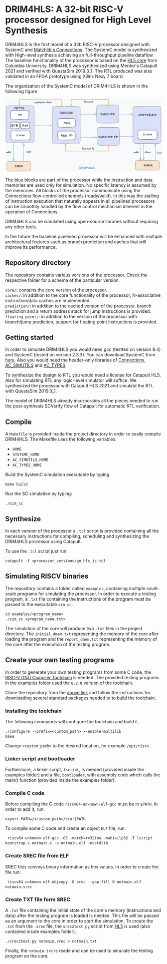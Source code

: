 # DRIM4HLS: A 32-bit RISC-V processor designed for High Level Synthesis

DRIM4HLS is the first model of a 32b RISC-V processor designed with SystemC and [Matchlib's Connections](https://github.com/hlslibs/matchlib_connections "Connections"). The SystemC model is synthesized with High-level synthesis achieving an full-throughput pipeline dataflow. The baseline functionality of the processor is based on the [HL5 core](https://github.com/sld-columbia/hl5 "HL5") from Columbia University. DRIM4HLS was synthesized using Mentor's Catapult 2021 and verified with QuestaSim 2019.3_1. The RTL produced was also validated in an FPGA prototype using Xilinx Nexy 7 board.

The organization of the SystemC model of DRIM4HLS is shown in the following figure

![overview](./images/drim4hls_fp.png)

The blue blocks are part of the processor while the instruction and data memories are used only for simulation. No specific latency is assumed by the memories. All blocks of the processor communicate using the Connections flow-controlled channels (ready/valid). In this way the stalling of instruction execution that naturally appears in all pipelined processors can be smoothly handled by the flow control mechanism inherent in the operation of Connections.

DRIM4HLS can be simulated using open-source libraries without requiring any other tools.

In the future the baseline pipelined processor will be enhanced with multiple architectural features such as branch prediction and caches that will improve its performance.

## Repository directory

The repository contains various versions of the processor. Check the respective folder for a schema of the particular version.

`core/`: contains the core version of the processor.  
`caches/`: in addition to the core functionality of the processor, N-associative instruction/data caches are implemented.  
`prediction/`: in addition to the cached version of the processor, branch prediction and a return address stack for jump instructions is provided.  
`floating_point/`: in addition to the version of the processor with branch/jump prediction, support for floating point instructions is provided.  

## Getting started

In order to simulate DRIM4HLS you would need gcc (testted on version 9.4) and SystemC (tested on version 2.3.3). You can download SystemC from [here](https://www.accellera.org/downloads/standards/systemc "SystemC download"). Also you would need the header-only libraries of [Connections](https://github.com/hlslibs/matchlib_connections "Connections download"), [AC_SIMUTILS](https://github.com/hlslibs/ac_simutils) and [AC_TYPES](https://github.com/hlslibs/ac_types). 

To synthesize the design to RTL you would need a license for Catapult HLS. Also for simulating RTL any logic-level simulator will suffice. We synthesized the processor with Catapult HLS 2021 and simulatd the RTL with QuestaSim 2019.3_1. 

The model of DRIM4HLS already incorporates all the pieces needed to run the post-synthesis SCVerify flow of Catapult for automatic RTL verification. 

## Compile

A `Makefile` is provided inside the project directory in order to easily compile DRIM4HLS. The Makefile uses the following variables:

* `HOME`
* `SYSTEMC_HOME`
* `AC_SIMUTILS_HOME`
* `AC_TYPES_HOME`

Build the SystemC simulation executable by typing:

    make build

Run the SC simulation by typing:

    ./sim_sc

## Synthesize

In each version of the processor a `.tcl` script is provided containing all the necessary instructions for compiling, scheduling and synthesizing the DRIM4HLS processor using Catapult.

To use the `.tcl` script just run:

    catapult -f <processor_version>/go_hls_ic.tcl
   
## Simulating RISCV binaries

The repository contains a folder called `examples`, containing multiple small-scale programs for simulating the processor. In order to execute a testing program, a `.txt` file containing the instructions of the program must be passed to the executable `sim_sc`.

    cd examples/<program_name>
    ./sim_sc <program_name.txt>

The simulation of the core will produce two `.txt` files in the project directory. The `initial_dmem.txt` representing the memory of the core after loading the program and the `report_dmem.txt` representing the memory of the core after the execution of the testing program.

## Create your own testing programs

In order to generate your own testing programs from some C code, the [RISC-V GNU Compiler Toolchain](https://github.com/riscv-collab/riscv-gnu-toolchain "RISC-V GNU Compiler Toolchain download") is needed. The provided testing programs in the examples folder used the `8.2.0` version of the toolchain.

Clone the repository from the [above link](https://github.com/riscv-collab/riscv-gnu-toolchain "RISC-V GNU Compiler Toolchain download") and follow the instructions for downloading several standard packages needed to to build the toolchain.

### Installing the toolchain

The following commands will configure the toolchain and build it.

    ./configure --prefix=<custom_path> --enable-multilib
    make

Change `<custom_path>` to the desired location, for example `/opt/riscv`.

### Linker script and bootloader

Furthermore, a linker script, `lscript`, is needed (provided inside the examples folder) and a file, `bootloader`, with assembly code which calls the main() function (provided inside the examples folder).

### Compile C code

Before compiling the C code `riscv64-unknown-elf-gcc` must be in `$PATH`. In order to add it, run:

    export PATH=/<custom_path>/bin:$PATH

To compile some C code and create an object `ELF` file, run:

     riscv64-unknown-elf-gcc -O3 -march=rv32ima -mabi=ilp32 -T lscript  bootstrap.s notmain.c -o notmain.elf -nostdlib

### Create SREC file from ELF

SREC files conveys binary information as hex values. In order to create the file run:

     riscv64-unknown-elf-objcopy -O srec --gap-fill 0 notmain.elf notmain.srec

### Create TXT file form SREC

A `.txt` file containing the initial state of the core's memory (instructions and data) after the testing program is loaded is needed. This file will be passed as an argument to the core in order to start the simulation. To create the `.txt` from the `.srec` file, the `srec2text.py` script from [HL5](https://github.com/sld-columbia/hl5/blob/master/soft/srec2text.py "HL5 srec2txt.py") is used (also contained inside examples folder).

    ./srec2text.py notmain.srec > notmain.txt

Finally, the `notmain.txt` is reade and can be used to simulate the testing program on the core. 
